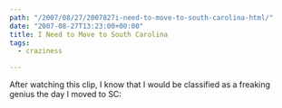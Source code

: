 ```yaml
---
path: "/2007/08/27/2007827i-need-to-move-to-south-carolina-html/" 
date: "2007-08-27T13:23:00+00:00" 
title: I Need to Move to South Carolina
tags:
  - craziness

---
```


After watching this clip, I know that I would be classified as a freaking genius the day I moved to SC:
